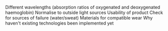 Different wavelengths (absorption ratios of oxygenated and deoxygenated haemoglobin)
Normalise to outside light sources
Usability of product
Check for sources of failure (water/sweat)
Materials for compatible wear
Why haven't existing technologies been implemented yet


